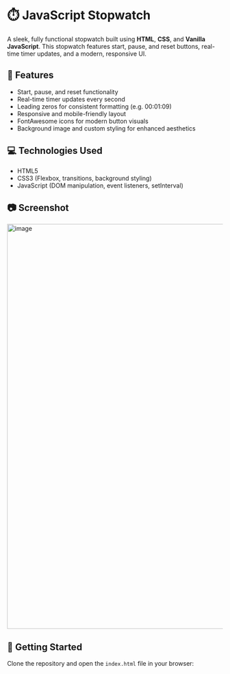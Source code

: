 # ⏱️ JavaScript Stopwatch

A sleek, fully functional stopwatch built using **HTML**, **CSS**, and **Vanilla JavaScript**. This stopwatch features start, pause, and reset buttons, real-time timer updates, and a modern, responsive UI.

## 🔧 Features

- Start, pause, and reset functionality
- Real-time timer updates every second
- Leading zeros for consistent formatting (e.g. 00:01:09)
- Responsive and mobile-friendly layout
- FontAwesome icons for modern button visuals
- Background image and custom styling for enhanced aesthetics

## 💻 Technologies Used

- HTML5
- CSS3 (Flexbox, transitions, background styling)
- JavaScript (DOM manipulation, event listeners, setInterval)

## 📷 Screenshot

<img width="1920" height="943" alt="image" src="https://github.com/user-attachments/assets/d7f57ac2-5004-4bdf-ba2d-484579b45111" />



## 🚀 Getting Started

Clone the repository and open the `index.html` file in your browser:

